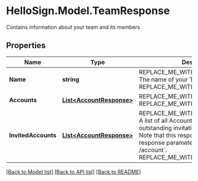 # HelloSign.Model.TeamResponse
Contains information about your team and its members

## Properties

Name | Type | Description | Notes
------------ | ------------- | ------------- | -------------
**Name** | **string** | REPLACE_ME_WITH_DESCRIPTION_BEGIN The name of your Team REPLACE_ME_WITH_DESCRIPTION_END | [optional] 
**Accounts** | [**List&lt;AccountResponse&gt;**](AccountResponse.md) | REPLACE_ME_WITH_DESCRIPTION_BEGIN  REPLACE_ME_WITH_DESCRIPTION_END | [optional] 
**InvitedAccounts** | [**List&lt;AccountResponse&gt;**](AccountResponse.md) | REPLACE_ME_WITH_DESCRIPTION_BEGIN A list of all Accounts that have an outstanding invitation to join your Team. Note that this response is a subset of the response parameters found in &#x60;GET /account&#x60;. REPLACE_ME_WITH_DESCRIPTION_END | [optional] 

[[Back to Model list]](../README.md#documentation-for-models) [[Back to API list]](../README.md#documentation-for-api-endpoints) [[Back to README]](../README.md)

